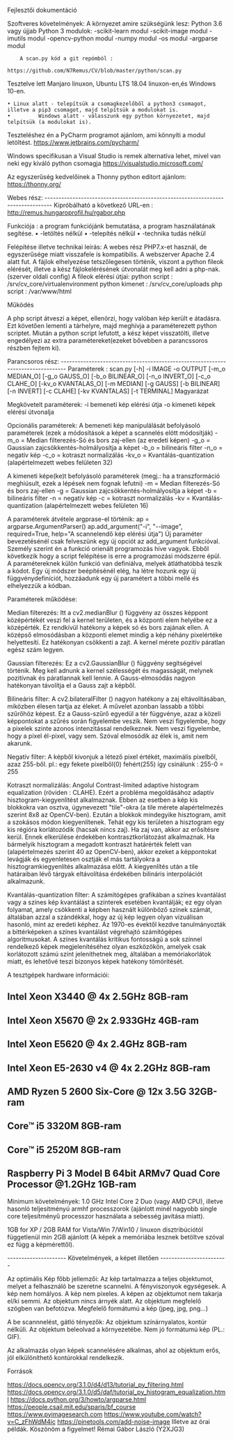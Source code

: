 Fejlesztői dokumentáció

Szoftveres követelmények:
        A környezet amire szükségünk lesz:
                Python 3.6 vagy újjab
                Python 3 modulok:
                  -scikit-learn modul
                  -scikit-image modul
                  -imutils modul
                  -opencv-python modul
                  -numpy modul
                  -os modul
                  -argparse modul

        A scan.py kód a git repómból :

 	https://github.com/N7Remus/CV/blob/master/python/scan.py

Tesztelve lett Manjaro linuxon, Ubuntu LTS 18.04 linuxon-en,és Windows 10-en.

    • Linux alatt - telepítsük a csomagkezelőből a python3 csomagot, illetve a pip3 csomagot, majd telpítsük a modulokat is.
    •         Windows alatt - válasszunk egy python környezetet, majd telpítsük (a modulokat is).

Teszteléshez én a PyCharm programot ajánlom, ami könnyíti a modul letöltést.
        https://www.jetbrains.com/pycharm/


Windows specifikusan a Visual Studio is remek alternatíva lehet, mivel van neki egy kiváló python csomagja
        https://visualstudio.microsoft.com/

Az egyszerűség kedvelőinek a Thonny python editort ajánlom:
	https://thonny.org/

Webes rész: --------------------------------------------------------------------------------
        Kipróbálható a következő URL-en : http://remus.hungaroprofil.hu/rgabor.php

Funkciója : a program funkciójánk bemutatása, a program használatának segítése.
    •          -letöltés nélkül
    •          -telepítés nélkül
    •          -technika tudás nélkül
      
Felépítése illetve technikai leírás:
A webes rész PHP7.x-et használ, de egyszerűsége miatt visszafele is kompatibilis.
A webszerver Apache 2.4 alatt fut.
A fájlok elhelyezése tetszőlegesen történik, viszont a python fileok elérését, illetve a kész fájlokelérésének útvonalát meg kell adni a php-nak.(szerver oldali config)
A fileok elérésí útjai:
                        python script : /srv/cv_core/virtualenvironment
                        python kimenet : /srv/cv_core/uploads
                        php script : /var/www/html

Működés 

A php script átveszi a képet, ellenörzi, hogy valóban kép került e átadásra.
Ezt követően lementi a tárhelyre, majd meghívja a paraméterezett python scriptet.
Miután a python script lefutott, a kész képet visszatölti, illetve engedélyezi az extra paramétereket(ezeket bővebben a parancssoros részben fejtem ki).

Parancsoros rész: --------------------------------------------------------------------------------
Paraméterek :
scan.py [-h] -i IMAGE -o OUTPUT [-m_o MEDIAN_O] [-g_o GAUSS_O]
               [-b_o BILINEAR_O] [-n_o INVERT_O] [-c_o CLAHE_O]
               [-kv_o KVANTALAS_O] [-m MEDIAN] [-g GAUSS] [-b BILINEAR]
               [-n INVERT] [-c CLAHE] [-kv KVANTALAS] [-t TERMINAL]
Magyarázat

Megkövetelt paraméterek:
-i bemeneti kép elérési útja
-o kimeneti képek elérésí útvonalja

Opcionális paraméterek:
A bemeneti kép manipulálását befolyásoló paraméterek (ezek a módosítások a képet a scannelés elött módosítják)
-m_o = Median filterezés-Só és bors zaj-ellen (az eredeti képen)
-g_o = Gaussian zajcsökkentés-holmályosítja a képet 
-b_o = bilineáris filter 
-n_o = negatív kép
-c_o = kotraszt normalizálás
-kv_o = Kvantálás-quantization (alapértelmezett webes felületen 32)
 
 A kimeneti képe(ke)t befolyásoló paraméterek (megj.: ha a transzformáció meghiúsult, ezek a lépések nem fognak lefutni)
-m = Median filterezés-Só és bors zaj-ellen
-g = Gaussian zajcsökkentés-holmályosítja a képet
-b = bilineáris filter
-n = negatív kép
-c = kotraszt normalizálás
-kv = Kvantálás-quantization (alapértelmezett webes felületen 16)

A paraméterek átvétele argprase-el történik:
ap = argparse.ArgumentParser()
ap.add_argument("-i", "--image", required=True,
                help="A scannelendő kép elérési útja")
Új paraméter bevezetésénél csak felveszünk egy új opciót az add_argument funkcióval.
Személy szerint én a funkció orienált programozás híve vagyok.
Ebből következik hogy a script felépítése is erre a programozási módszerre épül.
A paramétereknek külön funkció van definiálva, melyek átláthatóbbá teszik a kódot.
Egy új módszer beépítésénél elég, ha létre hozunk egy új függvénydefiníciót,
hozzáadunk egy új paramétert a többi mellé és elhelyezzük a kódban.
        

Paraméterek működése:

Median filterezés:
        Itt a cv2.medianBlur () függvény az összes képpont középértékét veszi fel a kernel területen, 
        és a központi elem helyébe ez a középérték. Ez rendkívül hatékony a képek só és bors zajának ellen.
        A középső elmosódásban a központi elemet mindig a kép néhány pixelértéke helyettesíti.
        Ez hatékonyan csökkenti a zajt. A kernel mérete pozitív páratlan egész szám legyen.

Gaussian filterezés:
        Ez a cv2.GaussianBlur () függvény segítségével történik.
        Meg kell adnunk a kernel szélességét és magasságát, melynek pozitívnak és páratlannak kell lennie.
        A Gauss-elmosódás nagyon hatékonyan távolítja el a Gauss zajt a képből.

Bilineáris filter:
        A cv2.bilateralFilter () nagyon hatékony a zaj eltávolításában, miközben élesen tartja az éleket. A művelet azonban lassabb a többi szűrőhöz képest. 
        Ez a Gauss-szűrő egyedül a tér függvénye, azaz a közeli képpontokat a szűrés során figyelembe veszik.
        Nem veszi figyelembe, hogy a pixelek szinte azonos intenzitással rendelkeznek.
        Nem veszi figyelembe, hogy a pixel él-pixel, vagy sem. Szóval elmosódik az élek is, amit nem akarunk.

Negatív filter:
        A képből kivonjuk a létező pixel értékét, maximális pixelből, azaz 255-ből. 
        pl.: egy fekete pixelből(0) fehért(255) így csinálunk : 255-0 = 255

Kotraszt normalizálás:
        Angolul Contrast-limited adaptive histogram equalization (röviden : CLAHE).
        Ezért a probléma megoldásához adaptív hisztogram-kiegyenlítést alkalmaznak.
        Ebben az esetben a kép kis blokkokra van osztva, úgynevezett "tile"-okra (a tile mérete alapértelmezés szerint 8x8 az OpenCV-ben).
        Ezután a blokkok mindegyike hisztogram, amit a szokásos módon kiegyenlítenek.
        Tehát egy kis területen a hisztogram egy kis régióra korlátozódik (hacsak nincs zaj).
        Ha zaj van, akkor az erősítésre kerül. Ennek elkerülése érdekében kontrasztkorlátozást alkalmaznak.
        Ha bármelyik hisztogram a megadott kontraszt határérték felett van (alapértelmezés szerint 40 az OpenCV-ben),
        akkor ezeket a képpontokat levágják és egyenletesen osztják el más tartályokra a hisztogramkiegyenlítés alkalmazása előtt.
        A kiegyenlítés után a tile határaiban lévő tárgyak eltávolítása érdekében bilináris interpolációt alkalmazunk.

Kvantálás-quantization filter:
        A számítógépes grafikában a színes kvantálást vagy a színes kép kvantálást a színterek esetében kvantálják;
        ez egy olyan folyamat, amely csökkenti a képben használt különböző színek számát, általában azzal a szándékkal,
        hogy az új kép legyen olyan vizuálisan hasonló, mint az eredeti képhez. 
        Az 1970-es évektől kezdve tanulmányozták a bittérképeken a színes kvantálást végrehajtó számítógépes algoritmusokat.
        A színes kvantálás kritikus fontosságú a sok színnel rendelkező képek megjelenítéséhez olyan eszközökön, 
        amelyek csak korlátozott számú színt jeleníthetnek meg, általában a memóriakorlátok miatt,
        és lehetővé teszi bizonyos képek hatékony tömörítését.

A tesztgépek hardware információi:

  Intel Xeon X3440 @ 4x 2.5GHz
  8GB-ram
  ------------------------
  Intel Xeon X5670 @ 2x 2.933GHz
  4GB-ram
  ------------------------
  Intel Xeon E5620 @ 4x 2.4GHz
  8GB-ram
  ------------------------
  Intel Xeon E5-2630 v4 @ 4x 2.2GHz
  8GB-ram
  ------------------------
  AMD Ryzen 5 2600 Six-Core @ 12x 3.5G
  32GB-ram
  ------------------------
  Core™ i5 3320M
  8GB-ram
  ------------------------
  Core™ i5 2520M
  8GB-ram
  ------------------------
  Raspberry Pi 3 Model B
  64bit ARMv7 Quad Core Processor @1.2GHz 
  1GB-ram
  ------------------------------------------------
Minimum követelmények:
  1.0 GHz Intel Core 2 Duo (vagy AMD CPU), illetve hasonló teljesítményú armhf processzorok 
  (ajánlott minél nagyobb single core teljesítményű processzor használata a sebesség javítása miatt).
  
  1GB for XP / 2GB RAM for Vista/Win 7/Win10 / linuxon disztribúciótól függetlenül min 2GB ajánlott
  (A képek a memóriába lesznek betöltve szóval ez függ a képmérettől).

--------------------- Követelmények, a képet illetően ------------------------

Az optimális Kép főbb jellemzői:
  Az kép tartalmazza a teljes objektumot, melyet a felhasználó be szeretne scannelni.
  A fényviszonyok egységesek.
  A kép nem homályos.
  A kép nem pixeles.
  A képen az objektumot nem takarja el/ki semmi.
  Az objektum nincs árnyék alatt.
  Az objektum megfelelő szögben van befotózva.
  Megfelelő formátumú a kép (jpeg, jpg, png...)

A be scannnelést, gátló tényezők:
  Az objektum színárnyalatos, kontúr nélküli.
  Az objektum beleolvad a környezetébe.
  Nem jó formátumú kép (PL.: GIF).


Az alkalmazás olyan képek scannelésére alkalmas, ahol az objektum erős, jól elkülöníthető kontúrokkal rendelkezik.

Források

https://docs.opencv.org/3.1.0/d4/d13/tutorial_py_filtering.html
https://docs.opencv.org/3.1.0/d5/daf/tutorial_py_histogram_equalization.html
https://docs.python.org/3/howto/argparse.html
https://people.csail.mit.edu/sparis/bf_course
https://www.pyimagesearch.com
https://www.youtube.com/watch?v=C_zFhWdM4ic
https://pinetools.com/add-noise-image
Illetve az órai példák.
Köszönöm a figyelmet!							Rémai Gábor László (Y2XJG3)
